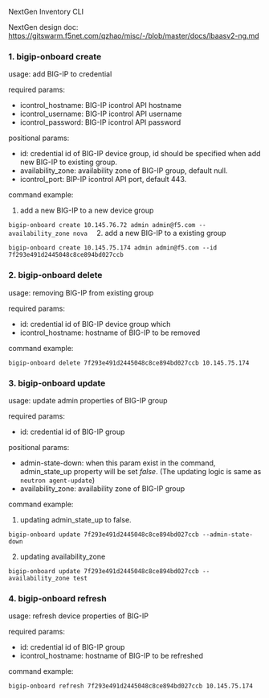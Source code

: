 NextGen Inventory CLI

NextGen design doc: https://gitswarm.f5net.com/qzhao/misc/-/blob/master/docs/lbaasv2-ng.md

### 1. bigip-onboard create
usage: add BIG-IP to credential

required params:
- icontrol_hostname: BIG-IP icontrol API hostname
- icontrol_username: BIG-IP icontrol API username
- icontrol_password: BIG-IP icontrol API password

positional params:
- id: credential id of BIG-IP device group, id should be specified when add new BIG-IP to existing group.
- availability_zone: availability zone of BIG-IP group, default null.
- icontrol_port: BIP-IP icontrol API port, default 443.

command example:
1. add a new BIG-IP to a new device group

`bigip-onboard create 10.145.76.72 admin admin@f5.com --availability_zone nova 
`
2. add a new BIG-IP to a existing group

`bigip-onboard create 10.145.75.174 admin admin@f5.com --id 7f293e491d2445048c8ce894bd027ccb 
`
### 2. bigip-onboard delete
usage: removing BIG-IP from existing group

required params:
- id: credential id of BIG-IP device group which 
- icontrol_hostname: hostname of BIG-IP to be removed

command example:

`bigip-onboard delete 7f293e491d2445048c8ce894bd027ccb 10.145.75.174 
`
### 3. bigip-onboard update
usage: update admin properties of BIG-IP group

required params:
- id: credential id of BIG-IP group

positional params:
- admin-state-down: when this param exist in the command, admin_state_up property will be set _false_. 
(The updating logic is same as `neutron agent-update`)
- availability_zone: availability zone of BIG-IP group

command example:
1. updating admin_state_up to false.

`bigip-onboard update 7f293e491d2445048c8ce894bd027ccb --admin-state-down`

2. updating availability_zone

`bigip-onboard update 7f293e491d2445048c8ce894bd027ccb --availability_zone test`

### 4. bigip-onboard refresh
usage: refresh device properties of BIG-IP

required params:
- id: credential id of BIG-IP group
- icontrol_hostname: hostname of BIG-IP to be refreshed

command example:

`bigip-onboard refresh 7f293e491d2445048c8ce894bd027ccb 10.145.75.174`

